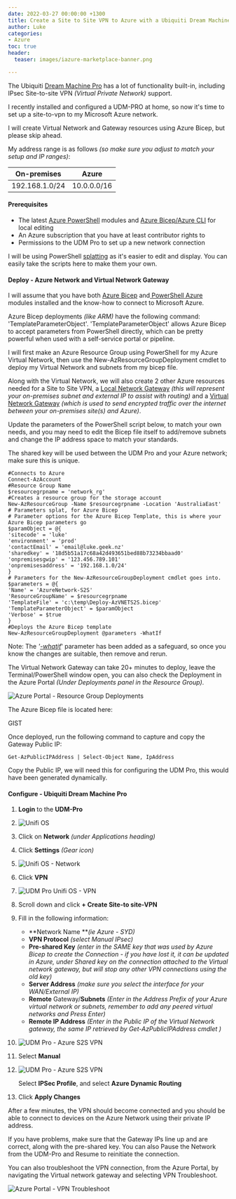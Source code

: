 ```yaml
---
date: 2022-03-27 00:00:00 +1300
title: Create a Site to Site VPN to Azure with a Ubiquiti Dream Machine Pro
author: Luke
categories:
- Azure
toc: true
header:
  teaser: images/iazure-marketplace-banner.png

---
```

The Ubiquiti [Dream Machine Pro](https://store.ui.com/collections/unifi-network-unifi-os-consoles/products/udm-pro "Dream Machine Pro") has a lot of functionality built-in, including IPsec Site-to-site VPN _(Virtual Private Network)_ support.

I recently installed and configured a UDM-PRO at home, so now it's time to set up a site-to-vpn to my Microsoft Azure network.

I will create Virtual Network and Gateway resources using Azure Bicep, but please skip ahead.

My address range is as follows _(so make sure you adjust to match your setup and IP ranges)_:

| On-premises | Azure |
| --- | --- |
| 192.168.1.0/24 | 10.0.0.0/16 |

#### Prerequisites

* The latest [Azure PowerShell](https://docs.microsoft.com/en-us/powershell/azure/install-az-ps?view=azps-7.1.0) modules and [Azure Bicep/Azure CLI](https://docs.microsoft.com/en-us/azure/azure-resource-manager/bicep/install) for local editing
* An Azure subscription that you have at least contributor rights to
* Permissions to the UDM Pro to set up a new network connection

I will be using PowerShell [splatting](https://docs.microsoft.com/en-us/powershell/module/microsoft.powershell.core/about/about_splatting "Splatting") as it's easier to edit and display. You can easily take the scripts here to make them your own.

#### Deploy - Azure Network and Virtual Network Gateway

I will assume that you have both [Azure Bicep](https://docs.microsoft.com/en-us/azure/azure-resource-manager/bicep/install#windows "Azure Bicep - Install") and[ PowerShell Azure](https://docs.microsoft.com/en-us/powershell/azure/install-az-ps "PowerShell - Azure") modules installed and the know-how to connect to Microsoft Azure.

Azure Bicep deployments _(like ARM)_ have the following command: 'TemplateParameterObject'. 'TemplateParameterObject' allows Azure Bicep to accept parameters from PowerShell directly, which can be pretty powerful when used with a self-service portal or pipeline.

I will first make an Azure Resource Group using PowerShell for my Azure Virtual Network, then use the New-AzResourceGroupDeployment cmdlet to deploy my Virtual Network and subnets from my bicep file.

Along with the Virtual Network, we will also create 2 other Azure resources needed for a Site to Site VPN, a [Local Network Gateway](https://docs.microsoft.com/en-us/azure/vpn-gateway/tutorial-site-to-site-portal "Tutorial: Create a site-to-site VPN connection in the Azure portal") _(this will represent your on-premises subnet and external IP to assist with routing)_ and a [Virtual Network Gateway](https://docs.microsoft.com/en-us/azure/vpn-gateway/vpn-gateway-about-vpngateways "What is VPN Gateway?") _(which is used to send encrypted traffic over the internet between your on-premises site(s) and Azure)_.

Update the parameters of the PowerShell script below, to match your own needs, and you may need to edit the Bicep file itself to add/remove subnets and change the IP address space to match your standards.

The shared key will be used between the UDM Pro and your Azure network; make sure this is unique.

    #Connects to Azure
    Connect-AzAccount
    #Resource Group Name
    $resourcegrpname = 'network_rg'
    #Creates a resource group for the storage account
    New-AzResourceGroup -Name $resourcegrpname -Location 'AustraliaEast'
    # Parameters splat, for Azure Bicep
    # Parameter options for the Azure Bicep Template, this is where your Azure Bicep parameters go
    $paramObject = @{
    'sitecode' = 'luke'
    'environment' = 'prod'
    'contactEmail' = 'email@luke.geek.nz'
    'sharedkey' = '18d5b51a17c68a42d493651bed88b73234bbaad0'
    'onpremisesgwip' = '123.456.789.101'
    'onpremisesaddress' = '192.168.1.0/24'
    }
    # Parameters for the New-AzResourceGroupDeployment cmdlet goes into.
    $parameters = @{
    'Name' = 'AzureNetwork-S2S'
    'ResourceGroupName' = $resourcegrpname
    'TemplateFile' = 'c:\temp\Deploy-AzVNETS2S.bicep'
    'TemplateParameterObject' = $paramObject
    'Verbose' = $true
    }
    #Deploys the Azure Bicep template
    New-AzResourceGroupDeployment @parameters -WhatIf

Note: The _'_[_-whatif_](https://docs.microsoft.com/en-us/azure/azure-resource-manager/bicep/deploy-what-if?tabs=azure-powershell%2CCLI "Bicep deployment what-if operation")' parameter has been added as a safeguard, so once you know the changes are suitable, then remove and rerun.

The Virtual Network Gateway can take 20+ minutes to deploy, leave the Terminal/PowerShell window open, you can also check the Deployment in the Azure Portal _(Under Deployments panel in the Resource Group)_.

![Azure Portal - Resource Group Deployments](/uploads/vnet-deployments2svpnazportal.png "Azure Portal - Resource Group Deployments")

The Azure Bicep file is located here:

GIST

Once deployed, run the following command to capture and copy the Gateway Public IP: 

    Get-AzPublicIPAddress | Select-Object Name, IpAddress 

Copy the Public IP, we will need this for configuring the UDM Pro, this would have been generated dynamically.

#### Configure - Ubiquiti Dream Machine Pro

 1. **Login** to the **UDM-Pro**
 2. ![Unifi OS](/uploads/udm-pro_unifi-os.png "UDM Pro Unifi OS")
 3. Click on **Network** _(under Applications heading)_
 4. Click **Settings** _(Gear icon)_
 5. ![Unifi OS - Network](/uploads/udm-pro_networksettings.png "UDM Pro Unifi OS")
 6. Click **VPN**
 7. ![UDM Pro Unifi OS - VPN](/uploads/udm-pro_vpn_s2svpn.png "UDM Pro Unifi OS - VPN")
 8. Scroll down and click **+ Create Site-to site-VPN**
 9. Fill in the following information:
    * **Network Name **_(ie Azure - SYD)_
    * **VPN Protocol** _(select Manual IPsec)_
    * **Pre-shared Key** _(enter in the SAME key that was used by Azure Bicep to create the Connection - if you have lost it, it can be updated in Azure, under Shared key on the connection attached to the Virtual network gateway, but will stop any other VPN connections using the old key)_
    * **Server Address** _(make sure you select the interface for your WAN/External IP)_
    * **Remote** Gateway/**Subnets** _(Enter in the Address Prefix of your Azure virtual network or subnets, remember to add any peered virtual networks and Press Enter)_
    * **Remote IP Address** _(Enter in the Public IP of the Virtual Network gateway, the same IP retrieved by Get-AzPublicIPAddress cmdlet )_
10. ![UDM Pro - Azure S2S VPN](/uploads/udmpro_s2svpnsettings1.png "UDM Pro - Azure S2S VPN")
11. Select **Manual**
12. ![UDM Pro - Azure S2S VPN](/uploads/udmpro_s2svpnsettings2.png "UDM Pro - Azure S2S VPN")

    Select **IPSec Profile**, and select **Azure Dynamic Routing**
13. Click **Apply Changes**

After a few minutes, the VPN should become connected and you should be able to connect to devices on the Azure Network using their private IP address.

If you have problems, make sure that the Gateway IPs line up and are correct, along with the pre-shared key.  You can also Pause the Network from the UDM-Pro and Resume to reinitiate the connection.

You can also troubleshoot the VPN connection, from the Azure Portal, by navigating the Virtual network gateway and selecting VPN Troubleshoot.

![Azure Portal - VPN Troubleshoot](/uploads/azureportal_vpntroubleshoot.png "Azure Portal - VPN Troubleshoot")
